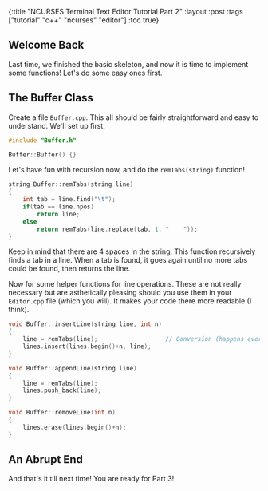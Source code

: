 {:title "NCURSES Terminal Text Editor Tutorial Part 2"
 :layout :post
 :tags  ["tutorial" "c++" "ncurses" "editor"]
 :toc true}

Welcome Back
------------

Last time, we finished the basic skeleton, and now it is time to implement some
functions! Let's do some easy ones first.

The Buffer Class
----------------

Create a file `Buffer.cpp`. This all should be fairly straightforward and easy
to understand. We'll set up first.

``` cpp
#include "Buffer.h"

Buffer::Buffer() {}
```

Let's have fun with recursion now, and do the `remTabs(string)` function!

``` cpp
string Buffer::remTabs(string line)
{
    int tab = line.find("\t");
    if(tab == line.npos)
        return line;
    else
        return remTabs(line.replace(tab, 1, "    "));
}
```

Keep in mind that there are 4 spaces in the string. This function recursively
finds a tab in a line. When a tab is found, it goes again until no more tabs
could be found, then returns the line.

Now for some helper functions for line operations. These are not really
necessary but are asthetically pleasing should you use them in your `Editor.cpp`
file (which you will). It makes your code there more readable (I think).

``` cpp
void Buffer::insertLine(string line, int n)
{
    line = remTabs(line);                   // Conversion (happens every time)
    lines.insert(lines.begin()+n, line);
}

void Buffer::appendLine(string line)
{
    line = remTabs(line);
    lines.push_back(line);
}

void Buffer::removeLine(int n)
{
    lines.erase(lines.begin()+n);
}
```


An Abrupt End
-------------

And that's it till next time! You are ready for Part 3!
